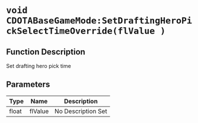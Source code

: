 # `void CDOTABaseGameMode:SetDraftingHeroPickSelectTimeOverride(flValue )`
## Function Description
Set drafting hero pick time
## Parameters
Type|Name|Description
--|--|--
float|flValue|No Description Set
